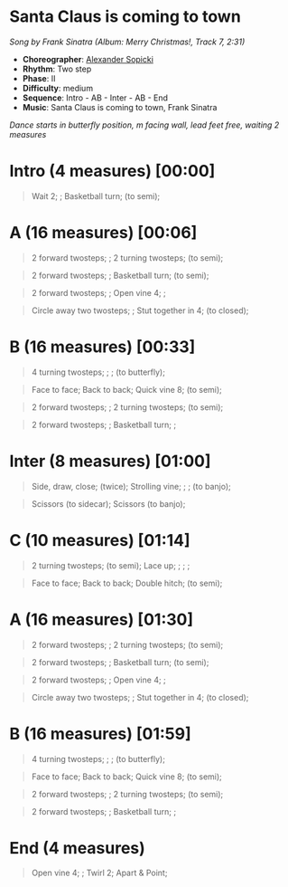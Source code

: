 # Santa Claus is coming to town
*Song by Frank Sinatra (Album: Merry Christmas!, Track 7, 2:31)*

* **Choreographer**: [Alexander Sopicki](mailto:cuesheets@gmx.net "cuesheets@gmx.net")
* **Rhythm**: Two step
* **Phase**: II
* **Difficulty**: medium
* **Sequence**: Intro - AB - Inter - AB - End
* **Music**: Santa Claus is coming to town, Frank Sinatra

*Dance starts in butterfly position, m facing wall, lead feet free, waiting 2 measures*


# Intro (4 measures) [00:00]

> Wait 2; ; Basketball turn; (to semi);

# A (16 measures) [00:06]

> 2 forward twosteps; ; 2 turning twosteps; (to semi);

> 2 forward twosteps; ; Basketball turn; (to semi);

> 2 forward twosteps; ; Open vine 4; ;

> Circle away two twosteps; ; Stut together in 4; (to closed);

# B (16 measures) [00:33]

> 4 turning twosteps; ; ; (to butterfly);

> Face to face; Back to back; Quick vine 8; (to semi);

> 2 forward twosteps; ; 2 turning twosteps; (to semi);

> 2 forward twosteps; ; Basketball turn; ;

# Inter (8 measures) [01:00]

> Side, draw, close; (twice); Strolling vine; ; ; (to banjo);

> Scissors (to sidecar); Scissors (to banjo);

# C (10 measures) [01:14]

> 2 turning twosteps; (to semi); Lace up; ; ; ;

> Face to face; Back to back; Double hitch; (to semi);

# A (16 measures) [01:30]

> 2 forward twosteps; ; 2 turning twosteps; (to semi);

> 2 forward twosteps; ; Basketball turn; (to semi);

> 2 forward twosteps; ; Open vine 4; ;

> Circle away two twosteps; ; Stut together in 4; (to closed);

# B (16 measures) [01:59]

> 4 turning twosteps; ; ; (to butterfly);

> Face to face; Back to back; Quick vine 8; (to semi);

> 2 forward twosteps; ; 2 turning twosteps; (to semi);

> 2 forward twosteps; ; Basketball turn; ;

# End (4 measures)

> Open vine 4; ; Twirl 2; Apart & Point;
